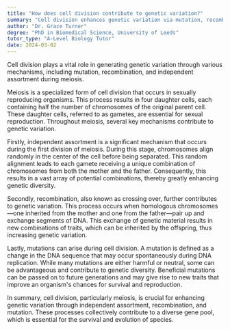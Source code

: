 ```yaml
---
title: "How does cell division contribute to genetic variation?"
summary: "Cell division enhances genetic variation via mutation, recombination, and independent assortment during meiosis, playing a crucial role in evolution and diversity among organisms."
author: "Dr. Grace Turner"
degree: "PhD in Biomedical Science, University of Leeds"
tutor_type: "A-Level Biology Tutor"
date: 2024-03-02
---
```


Cell division plays a vital role in generating genetic variation through various mechanisms, including mutation, recombination, and independent assortment during meiosis.

Meiosis is a specialized form of cell division that occurs in sexually reproducing organisms. This process results in four daughter cells, each containing half the number of chromosomes of the original parent cell. These daughter cells, referred to as gametes, are essential for sexual reproduction. Throughout meiosis, several key mechanisms contribute to genetic variation.

Firstly, independent assortment is a significant mechanism that occurs during the first division of meiosis. During this stage, chromosomes align randomly in the center of the cell before being separated. This random alignment leads to each gamete receiving a unique combination of chromosomes from both the mother and the father. Consequently, this results in a vast array of potential combinations, thereby greatly enhancing genetic diversity.

Secondly, recombination, also known as crossing over, further contributes to genetic variation. This process occurs when homologous chromosomes—one inherited from the mother and one from the father—pair up and exchange segments of DNA. This exchange of genetic material results in new combinations of traits, which can be inherited by the offspring, thus increasing genetic variation.

Lastly, mutations can arise during cell division. A mutation is defined as a change in the DNA sequence that may occur spontaneously during DNA replication. While many mutations are either harmful or neutral, some can be advantageous and contribute to genetic diversity. Beneficial mutations can be passed on to future generations and may give rise to new traits that improve an organism's chances for survival and reproduction.

In summary, cell division, particularly meiosis, is crucial for enhancing genetic variation through independent assortment, recombination, and mutation. These processes collectively contribute to a diverse gene pool, which is essential for the survival and evolution of species.
    
